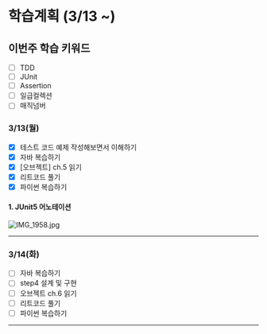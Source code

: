 # 학습계획 (3/13 ~)
## 이번주 학습 키워드
- [ ] TDD
- [ ] JUnit
- [ ] Assertion
- [ ] 일급컬렉션
- [ ] 매직넘버

### 3/13(월)
- [x] 테스트 코드 예제 작성해보면서 이해하기 
- [x] 자바 복습하기
- [x] [오브젝트] ch.5 읽기
- [x] 리트코드 풀기
- [x] 파이썬 복습하기

#### 1. JUnit5 어노테이션
![IMG_1958.jpg](..%2FDownloads%2FIMG_1958.jpg)
____
### 3/14(화)
- [ ] 자바 복습하기
- [ ] step4 설계 및 구현
- [ ] 오브젝트 ch.6 읽기
- [ ] 리트코드 풀기
- [ ] 파이썬 복습하기
____